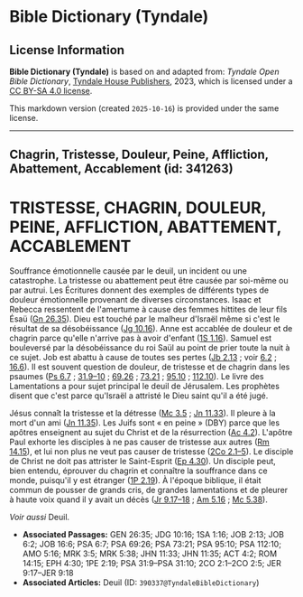 # Bible Dictionary (Tyndale)

## License Information

**Bible Dictionary (Tyndale)** is based on and adapted from: _Tyndale Open Bible Dictionary_, [Tyndale House Publishers](https://tyndaleopenresources.com/), 2023, which is licensed under a [CC BY-SA 4.0 license](https://creativecommons.org/licenses/by-sa/4.0/legalcode.en).

This markdown version (created `2025-10-16`) is provided under the same license.



--------------------------------

## Chagrin, Tristesse, Douleur, Peine, Affliction, Abattement, Accablement (id: 341263)

TRISTESSE, CHAGRIN, DOULEUR, PEINE, AFFLICTION, ABATTEMENT, ACCABLEMENT
=======================================================================

Souffrance émotionnelle causée par le deuil, un incident ou une catastrophe. La tristesse ou abattement peut être causée par soi\-même ou par autrui. Les Écritures donnent des exemples de différents types de douleur émotionnelle provenant de diverses circonstances. Isaac et Rebecca ressentent de l'amertume à cause des femmes hittites de leur fils Ésaü ([Gn 26\.35](https://ref.ly/Gen26:35)). Dieu est touché par le malheur d'Israël même si c'est le résultat de sa désobéissance ([Jg 10\.16](https://ref.ly/Judg10:16)). Anne est accablée de douleur et de chagrin parce qu'elle n'arrive pas à avoir d'enfant ([1S 1\.16](https://ref.ly/1Sam1:16)). Samuel est bouleversé par la désobéissance du roi Saül au point de prier toute la nuit à ce sujet. Job est abattu à cause de toutes ses pertes ([Jb 2\.13](https://ref.ly/Job2:13) ; voir [6\.2](https://ref.ly/Job6:2) ; [16\.6](https://ref.ly/Job16:6)). Il est souvent question de douleur, de tristesse et de chagrin dans les psaumes ([Ps 6\.7](https://ref.ly/Ps6:7) ; [31\.9–10](https://ref.ly/Ps31:9-Ps31:10) ; [69\.26](https://ref.ly/Ps69:26) ; [73\.21](https://ref.ly/Ps73:21) ; [95\.10](https://ref.ly/Ps95:10) ; [112\.10](https://ref.ly/Ps112:10)). Le livre des Lamentations a pour sujet principal le deuil de Jérusalem. Les prophètes disent que c'est parce qu'Israël a attristé le Dieu saint qu'il a été jugé.

Jésus connaît la tristesse et la détresse ([Mc 3\.5](https://ref.ly/Mark3:5) ; [Jn 11\.33](https://ref.ly/John11:33)). Il pleure à la mort d'un ami ([Jn 11\.35](https://ref.ly/John11:35)). Les Juifs sont « en peine » (DBY) parce que les apôtres enseignent au sujet du Christ et de la résurrection ([Ac 4\.2](https://ref.ly/Acts4:2)). L'apôtre Paul exhorte les disciples à ne pas causer de tristesse aux autres ([Rm 14\.15](https://ref.ly/Rom14:15)), et lui non plus ne veut pas causer de tristesse ([2Co 2\.1–5](https://ref.ly/2Cor2:1-2Cor2:5)). Le disciple de Christ ne doit pas attrister le Saint\-Esprit ([Ep 4\.30](https://ref.ly/Eph4:30)). Un disciple peut, bien entendu, éprouver du chagrin et connaître la souffrance dans ce monde, puisqu'il y est étranger ([1P 2\.19](https://ref.ly/1Pet2:19)). À l'époque biblique, il était commun de pousser de grands cris, de grandes lamentations et de pleurer à haute voix quand il y avait un décès ([Jr 9\.17–18](https://ref.ly/Jer9:17-Jer9:18) ; [Am 5\.16](https://ref.ly/Amos5:16) ; [Mc 5\.38](https://ref.ly/Mark5:38)).

*Voir aussi* Deuil.

* **Associated Passages:** GEN 26:35; JDG 10:16; 1SA 1:16; JOB 2:13; JOB 6:2; JOB 16:6; PSA 6:7; PSA 69:26; PSA 73:21; PSA 95:10; PSA 112:10; AMO 5:16; MRK 3:5; MRK 5:38; JHN 11:33; JHN 11:35; ACT 4:2; ROM 14:15; EPH 4:30; 1PE 2:19; PSA 31:9–PSA 31:10; 2CO 2:1–2CO 2:5; JER 9:17–JER 9:18
* **Associated Articles:** Deuil (ID: `390337@TyndaleBibleDictionary`)

